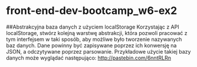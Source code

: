 # front-end-dev-bootcamp_w6-ex2

##Abstrakcyjna baza danych z użyciem localStorage
Korzystając z API localStorage, stwórz kolejną warstwę abstrakcji, która pozwoli pracować
z tym interfejsem w taki sposób, aby możliwe było tworzenie nazywanych baz danych.
Dane powinny być zapisywane poprzez ich konwersję na JSON, a odczytywane poprzez
parsowanie. Przykładowe użycie takiej bazy danych może wyglądać następująco:
http://pastebin.com/6nntRLRn